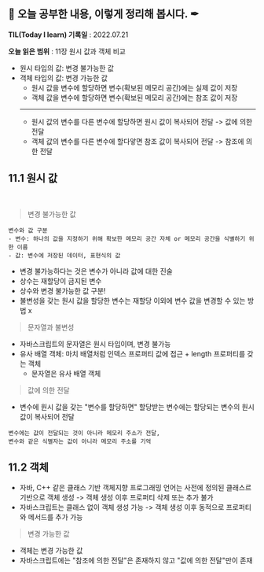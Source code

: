 ## 📕 오늘 공부한 내용, 이렇게 정리해 봅시다. ✒

**TIL(Today I learn) 기록일** : 2022.07.21

**오늘 읽은 범위** : 11장 원시 값과 객체 비교

- 원시 타입의 값: 변경 불가능한 값 
- 객체 타입의 값: 변경 가능한 값
    - 원시 값을 변수에 할당하면 변수(확보된 메모리 공간)에는 실제 값이 저장
    - 객체 값을 변수에 할당하면 변수(확보된 메모리 공간)에는 참조 값이 저장
    ----
    - 원시 값의 변수를 다른 변수에 할당하면 원시 값이 복사되어 전달 -> 값에 의한 전달
    - 객체 값의 변수를 다른 변수에 할다앟면 참조 값이 복사되어 전달 -> 참조에 의한 전달


## 11.1 원시 값
<br>

> 변경 불가능한 값
```
변수와 값 구분
- 변수: 하나의 값을 지정하기 위해 확보한 메모리 공간 자체 or 메모리 공간을 식별하기 위한 이름
- 값: 변수에 저장된 데이터, 표현식의 값
```
- 변경 불가능하다는 것은 변수가 아니라 값에 대한 진술
- 상수는 재할당이 금지된 변수
- 상수와 변경 불가능한 값 구분!
- 불변성을 갖는 원시 값을 할당한 변수는 재할당 이외에 변수 값을 변경할 수 있는 방법 x

> 문자열과 불변성
- 자바스크립트의 문자열은 원시 타입이며, 변경 불가능
- 유사 배열 객체: 마치 배열처럼 인덱스 프로퍼티 값에 접근 + length 프로퍼티를 갖는 객체
    - 문자열은 유사 배열 객체

> 값에 의한 전달
- 변수에 원시 값을 갖는 "변수를 할당하면" 할당받는 변수에는 할당되는 변수의 원시값이 복사되어 전달

```
변수에는 값이 전달되는 것이 아니라 메모리 주소가 전달,
변수와 같은 식별자는 값이 아니라 메모리 주소를 기억
```

## 11.2 객체
- 자바, C++ 같은 클래스 기반 객체지향 프로그래밍 언어는 사전에 정의된 클래스르 기반으로 객체 생성 -> 객체 생성 이후 프로퍼티 삭제 또는 추가 불가
- 자바스크립트는 클래스 없이 객체 생성 가능 -> 객체 생성 이후 동적으로 프로퍼티와 메서드를 추가 가능

> 변경 가능한 값
- 객체는 변경 가능한 값
- 자바스크립트에는 "참조에 의한 전달"은 존재하지 않고 "값에 의한 전달"만이 존재

